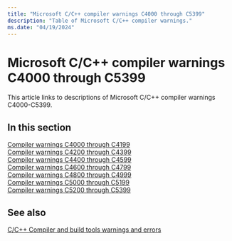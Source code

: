 ```yaml
---
title: "Microsoft C/C++ compiler warnings C4000 through C5399"
description: "Table of Microsoft C/C++ compiler warnings."
ms.date: "04/19/2024"
---
```

# Microsoft C/C++ compiler warnings C4000 through C5399

This article links to descriptions of Microsoft C/C++ compiler warnings C4000-C5399.

## In this section

[Compiler warnings C4000 through C4199](../compiler-warnings/compiler-warnings-c4000-through-c4199.md)\
[Compiler warnings C4200 through C4399](../compiler-warnings/compiler-warnings-c4200-through-c4399.md)\
[Compiler warnings C4400 through C4599](../compiler-warnings/compiler-warnings-c4400-through-c4599.md)\
[Compiler warnings C4600 through C4799](../compiler-warnings/compiler-warnings-c4600-through-c4799.md)\
[Compiler warnings C4800 through C4999](../compiler-warnings/compiler-warnings-c4800-through-c4999.md)\
[Compiler warnings C5000 through C5199](../compiler-warnings/compiler-warnings-c5000-through-c5199.md)\
[Compiler warnings C5200 through C5399](../compiler-warnings/compiler-warnings-c5200-through-c5399.md)

## See also

[C/C++ Compiler and build tools warnings and errors](../compiler-errors-1/c-cpp-build-errors.md)
